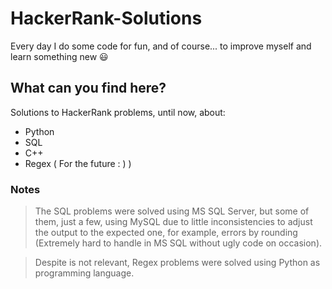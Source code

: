 # HackerRank-Solutions

Every day I do some code for fun, and of course... to improve myself and learn something new :smiley:

## What can you find here?

Solutions to HackerRank problems, until now, about:

+ Python
+ SQL
+ C++
+ Regex ( For the future : ) )

### Notes

> The SQL problems were solved using MS SQL Server, but some of them, just a few, using MySQL due to little inconsistencies to adjust the output to the expected one, for example, errors by rounding (Extremely hard to handle in MS SQL without ugly code on occasion).

> Despite is not relevant, Regex problems were solved using Python as programming language.

